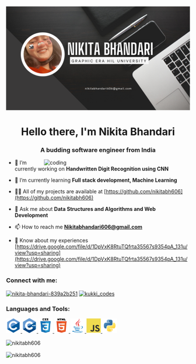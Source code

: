 ![logo](https://github.com/nikitabh606/nikitabh606/blob/main/Black%20Modern%20Vlogger%20YouTube%20Banner.png)
<h1 align="center">Hello there, I'm Nikita Bhandari</h1>
<h3 align="center">A budding software engineer from India</h3>

<img align= "right" alt="coding" width= "400" src= "https://media1.tenor.com/m/vMS8fFQR0OAAAAAC/anime-computer.gif">

- 🔭 I’m currently working on **Handwritten Digit Recognition using CNN**

- 🌱 I’m currently learning **Full stack development, Machine Learning**

- 👨‍💻 All of my projects are available at [https://github.com/nikitabh606](https://github.com/nikitabh606)

- 💬 Ask me about **Data Structures and Algorithms and Web Development**

- 📫 How to reach me **Nikitabhandari606@gmail.com**

- 📄 Know about my experiences [https://drive.google.com/file/d/1DpVxK8RtuTQfrta35567s9354pA_131u/view?usp=sharing](https://drive.google.com/file/d/1DpVxK8RtuTQfrta35567s9354pA_131u/view?usp=sharing)

<h3 align="left">Connect with me:</h3>
<p align="left">
<a href="https://linkedin.com/in/nikita-bhandari-839a2b251" target="blank"><img align="center" src="https://raw.githubusercontent.com/rahuldkjain/github-profile-readme-generator/master/src/images/icons/Social/linked-in-alt.svg" alt="nikita-bhandari-839a2b251" height="30" width="40" /></a>
<a href="https://www.leetcode.com/kukki_codes" target="blank"><img align="center" src="https://raw.githubusercontent.com/rahuldkjain/github-profile-readme-generator/master/src/images/icons/Social/leet-code.svg" alt="kukki_codes" height="30" width="40" /></a>
</p>

<h3 align="left">Languages and Tools:</h3>
<p align="left"> <a href="https://www.cprogramming.com/" target="_blank" rel="noreferrer"> <img src="https://raw.githubusercontent.com/devicons/devicon/master/icons/c/c-original.svg" alt="c" width="40" height="40"/> </a> <a href="https://www.w3schools.com/cpp/" target="_blank" rel="noreferrer"> <img src="https://raw.githubusercontent.com/devicons/devicon/master/icons/cplusplus/cplusplus-original.svg" alt="cplusplus" width="40" height="40"/> </a> <a href="https://www.w3schools.com/css/" target="_blank" rel="noreferrer"> <img src="https://raw.githubusercontent.com/devicons/devicon/master/icons/css3/css3-original-wordmark.svg" alt="css3" width="40" height="40"/> </a> <a href="https://www.w3.org/html/" target="_blank" rel="noreferrer"> <img src="https://raw.githubusercontent.com/devicons/devicon/master/icons/html5/html5-original-wordmark.svg" alt="html5" width="40" height="40"/> </a> <a href="https://www.java.com" target="_blank" rel="noreferrer"> <img src="https://raw.githubusercontent.com/devicons/devicon/master/icons/java/java-original.svg" alt="java" width="40" height="40"/> </a> <a href="https://developer.mozilla.org/en-US/docs/Web/JavaScript" target="_blank" rel="noreferrer"> <img src="https://raw.githubusercontent.com/devicons/devicon/master/icons/javascript/javascript-original.svg" alt="javascript" width="40" height="40"/> </a> <a href="https://www.python.org" target="_blank" rel="noreferrer"> <img src="https://raw.githubusercontent.com/devicons/devicon/master/icons/python/python-original.svg" alt="python" width="40" height="40"/> </a> </p>

<p><img align="center" src="https://github-readme-stats.vercel.app/api/top-langs?username=nikitabh606&show_icons=true&locale=en&layout=compact" alt="nikitabh606" /></p>

<p><img align="center" src="https://github-readme-streak-stats.herokuapp.com/?user=nikitabh606&" alt="nikitabh606" /></p>
